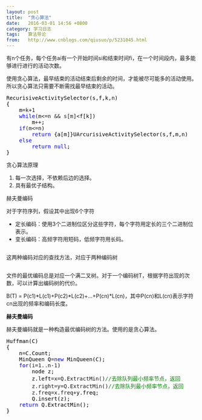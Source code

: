 ```yaml
---
layout: post
title:  "贪心算法"
date:   2016-03-01 14:56 +0800
category: 学习日志
tags:   算法导论
from:   http://www.cnblogs.com/qiusuo/p/5231045.html
---
```

<p>有n个任务，每个任务ai有一个开始时间si和结束时间fi，在一个时间段内，最多能够进行进行的活动次数。</p>
<p>使用贪心算法，最早结束的活动结束后剩余的时间，才能被尽可能多的活动使用。所以贪心算法只需要不断需找最早结束的活动。</p>
<div class="cnblogs_code">
<pre><span style="color: #000000;">RecurisiveActivitySelector(s,f,k,n)
{
    m</span>=k+1
    <span style="color: #0000ff;">while</span>(m&lt;=n &amp;&amp; s[m]&lt;<span style="color: #000000;">f[k])
        m</span>++<span style="color: #000000;">;
    </span><span style="color: #0000ff;">if</span>(m&lt;=<span style="color: #000000;">n)
        </span><span style="color: #0000ff;">return</span><span style="color: #000000;"> {a[m]}UArcurisiveActivitySelector(s,f,m,n)
    </span><span style="color: #0000ff;">else</span>
        <span style="color: #0000ff;">return</span> <span style="color: #0000ff;">null</span><span style="color: #000000;">;
}</span></pre>
</div>
<p>贪心算法原理</p>
<ol>
<li>每一次选择，不依赖后边的选择。</li>
<li>具有最优子结构。</li>
</ol>
<p>赫夫曼编码</p>
<p>对于字符序列，假设其中出现6个字符</p>
<ul>
<li>定长编码：使用3个二进制位区分这些字符，每个字符用定长的三个二进制位表示。</li>
<li>变长编码：高频字符用短码，低频字符用长码。</li>
</ul>
<p><img src="http://images2015.cnblogs.com/blog/662741/201603/662741-20160301142257814-1095364379.png" alt="" /></p>
<p>这两种编码对应的查找方法，对应于两种编码树</p>
<p><img src="http://images2015.cnblogs.com/blog/662741/201603/662741-20160301145809830-389561603.png" alt="" /></p>
<p>文件的最优编码总是对应一个满二叉树。对于一个编码树T，根据字符出现的次数，可以计算出编码树的代价。</p>
<p>B(T) = P(c1)*L(c1)+P(c2)*L(c2)+...+P(cn)*L(cn)，其中P(cn)和L(cn)表示字符cn出现的频率和编码长度。</p>
<p><strong>赫夫曼编码</strong></p>
<p>赫夫曼编码就是一种构造最优编码树的方法。使用的是贪心算法。</p>
<div class="cnblogs_code">
<pre><span style="color: #000000;">Huffman(C)
{
    n</span>=<span style="color: #000000;">C.Count;
    MinQueen Q</span>=<span style="color: #0000ff;">new</span><span style="color: #000000;"> MinQueen(C);
    </span><span style="color: #0000ff;">for</span>(i=1..n-1<span style="color: #000000;">)
        node z;
        z.left</span>=x=Q.ExtractMin()<span style="color: #008000;">//</span><span style="color: #008000;">去除队列最小频率节点，返回</span>
        z.right=y=Q.ExtractMin()<span style="color: #008000;">//</span><span style="color: #008000;">去除队列最小频率节点，返回</span>
        z.freq=x.freq+<span style="color: #000000;">y.freq;
        Q.insert(z);
    </span><span style="color: #0000ff;">return</span><span style="color: #000000;"> Q.ExtractMin();
}</span></pre>
</div>
<p>&nbsp;</p>
